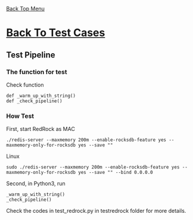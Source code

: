 [Back Top Menu](../README.md) 

# [Back To Test Cases](test_en.md)

## Test Pipeline

### The function for test

Check function
```
def _warm_up_with_string()
def _check_pipeline()
```

### How Test
First, start RedRock as
MAC
```
./redis-server --maxmemory 200m --enable-rocksdb-feature yes --maxmemory-only-for-rocksdb yes --save ""
```
Linux
```
sudo ./redis-server --maxmemory 200m --enable-rocksdb-feature yes --maxmemory-only-for-rocksdb yes --save "" --bind 0.0.0.0
```
Second, in Python3, run
```
_warm_up_with_string()
_check_pipeline()
```

Check the codes in test_redrock.py in testredrock folder for more details.